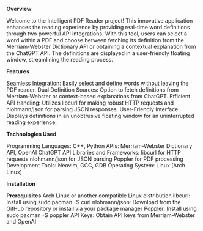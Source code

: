 **Overview**

Welcome to the Intelligent PDF Reader project! This innovative application enhances the reading experience by providing real-time word definitions through two powerful API integrations. With this tool, users can select a word within a PDF and choose between fetching its definition from the Merriam-Webster Dictionary API or obtaining a contextual explanation from the ChatGPT API. The definitions are displayed in a user-friendly floating window, streamlining the reading process.

**Features**

Seamless Integration: Easily select and define words without leaving the PDF reader.
Dual Definition Sources: Option to fetch definitions from Merriam-Webster or context-based explanations from ChatGPT.
Efficient API Handling: Utilizes libcurl for making robust HTTP requests and nlohmann/json for parsing JSON responses.
User-Friendly Interface: Displays definitions in an unobtrusive floating window for an uninterrupted reading experience.

**Technologies Used**

Programming Languages: C++, Python
APIs: Merriam-Webster Dictionary API, OpenAI ChatGPT API
Libraries and Frameworks:
libcurl for HTTP requests
nlohmann/json for JSON parsing
Poppler for PDF processing
Development Tools: Neovim, GCC, GDB
Operating System: Linux (Arch Linux)

**Installation**

**Prerequisites**
Arch Linux or another compatible Linux distribution
libcurl: Install using sudo pacman -S curl
nlohmann/json: Download from the GitHub repository or install via your package manager
Poppler: Install using sudo pacman -S poppler
API Keys: Obtain API keys from Merriam-Webster and OpenAI
